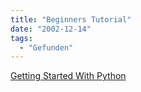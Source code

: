 ```yaml
---
title: "Beginners Tutorial"
date: "2002-12-14"
tags:
  - "Gefunden"
---
```


[Getting Started With Python](https://web.archive.org/web/20040925030648/http://www.stickysauce.com/tutorials/programming/other/python.htm "Getting Started With Python")
